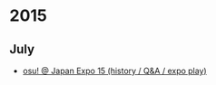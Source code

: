 # 2015

## July

- [osu! @ Japan Expo 15 (history / Q&A / expo play)](https://www.youtube.com/watch?v=VAjH4DASNZU)

